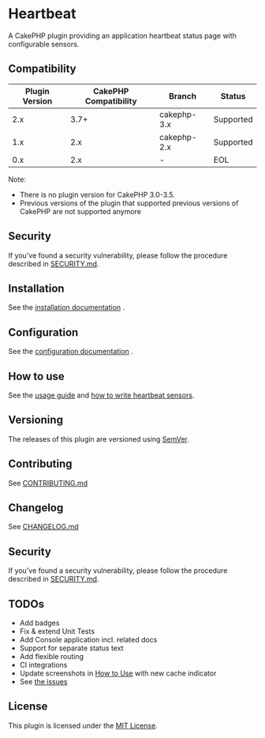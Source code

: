 # Heartbeat

 A CakePHP plugin providing an application heartbeat status page with configurable sensors.

## Compatibility

| Plugin Version | CakePHP Compatibility | Branch      | Status    |
| -------------- | --------------------- | ----------- | --------- |
| 2.x            | 3.7+                  | cakephp-3.x | Supported |
| 1.x            | 2.x                   | cakephp-2.x | Supported |
| 0.x            | 2.x                   | -           | EOL       |

Note:
- There is no plugin version for CakePHP 3.0-3.5.
- Previous versions of the plugin that supported previous versions of CakePHP are not supported anymore

## Security

If you've found a security vulnerability, please follow the procedure
described in [SECURITY.md](.github/SECURITY.md).

## Installation

See the [installation documentation](docs/Installation.md) .

## Configuration

See the [configuration documentation](docs/Configuration.md) .

## How to use

See the [usage guide](docs/Usage.md) and [how to write heartbeat sensors](docs/Sensors.md).

## Versioning

The releases of this plugin are versioned using [SemVer](http://semver.org/).

## Contributing

See [CONTRIBUTING.md](.github/CONTRIBUTING.md)

## Changelog

See [CHANGELOG.md](CHANGELOG.md)

## Security

If you've found a security vulnerability, please follow the procedure
described in [SECURITY.md](.github/SECURITY.md).

## TODOs

- Add badges
- Fix & extend Unit Tests
- Add Console application incl. related docs
- Support for separate status text
- Add flexible routing
- CI integrations
- Update screenshots in [How to Use](docs/Usage.md) with new cache indicator
- See [the issues](https://github.com/orca-services/cakephp-heartbeat/issues)

## License

This plugin is licensed under the [MIT License](LICENSE).
